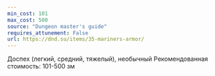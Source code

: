 ```yaml
---
min_cost: 101
max_cost: 500
source: "Dungeon master's guide"
requires_attunement: False
url: https://dnd.su/items/35-mariners-armor/
---
```


Доспех (легкий, средний, тяжелый), необычный
Рекомендованная стоимость: 101-500 зм